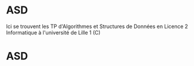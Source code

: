 # ASD
Ici se trouvent les TP d'Algorithmes et Structures de Données en Licence 2 Informatique à l'université de Lille 1 (C)
# ASD
